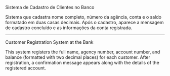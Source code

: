 Sistema de Cadastro de Clientes no Banco

Sistema que cadastra nome completo, número da agência, conta e o saldo formatado em duas casas decimais. Após o cadastro, aparece a mensagem de cadastro concluído e as informações da conta registrada.

-----

Customer Registration System at the Bank

This system registers the full name, agency number, account number, and balance (formatted with two decimal places) for each customer. After registration, a confirmation message appears along with the details of the registered account.
